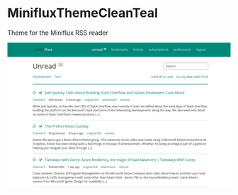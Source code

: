 # MinifluxThemeCleanTeal
Theme for the Miniflux RSS reader

![Preview](/preview.png?raw=true "Clean Teal Preview")

